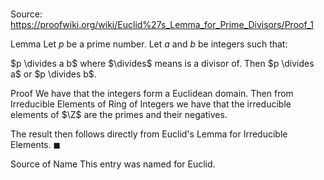# 

Source: https://proofwiki.org/wiki/Euclid%27s_Lemma_for_Prime_Divisors/Proof_1

Lemma
Let $p$ be a prime number.
Let $a$ and $b$ be integers such that:

$p \divides a b$
where $\divides$ means is a divisor of.
Then $p \divides a$ or $p \divides b$.


Proof
We have that the integers form a Euclidean domain.
Then from Irreducible Elements of Ring of Integers we have that the irreducible elements of $\Z$ are the primes and their negatives.

The result then follows directly from Euclid's Lemma for Irreducible Elements.
$\blacksquare$


Source of Name
This entry was named for Euclid.





